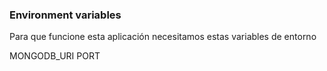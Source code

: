 ### Environment variables

Para que funcione esta aplicación necesitamos estas variables de entorno

MONGODB_URI
PORT

